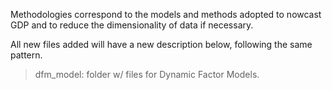 Methodologies correspond to the models and methods adopted to nowcast GDP and to reduce the dimensionality of data if necessary. 

All new files added will have a new description below, following the same pattern.

> dfm_model: folder w/ files for Dynamic Factor Models.
